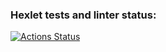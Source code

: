 ### Hexlet tests and linter status:
[![Actions Status](https://github.com/SergeyRevyagin/qa-engineer-project-84/workflows/hexlet-check/badge.svg)](https://github.com/SergeyRevyagin/qa-engineer-project-84/actions)